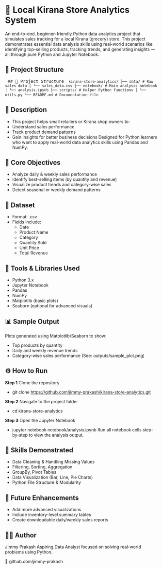 # 🛒 Local Kirana Store Analytics System

An end-to-end, beginner-friendly Python data analytics project that simulates sales tracking for a local Kirana (grocery) store.
This project demonstrates essential data analysis skills using real-world scenarios like identifying top-selling products, tracking trends, and generating insights — all through pure Python and Jupyter Notebook.

## 📁 Project Structure 
<pre> ## 📁 Project Structure <code> kirana-store-analytics/ ├── data/ # Raw sales data │ └── sales_data.csv ├── notebook/ # Main analysis notebook │ └── analysis.ipynb ├── scripts/ # Helper Python functions │ └── utils.py └── README.md # Documentation file </code> </pre>

## 📝 Description
- This project helps small retailers or Kirana shop owners to:
- Understand sales performance
- Track product demand patterns
- Gain insights for better business decisions
Designed for Python learners who want to apply real-world data analytics skills using Pandas and NumPy.

## 🎯 Core Objectives
- Analyze daily & weekly sales performance
- Identify best-selling items (by quantity and revenue)
- Visualize product trends and category-wise sales
- Detect seasonal or weekly demand patterns

## 📁 Dataset
- Format: .csv
- Fields include:
   - Date
   - Product Name
   - Category
   - Quantity Sold
   - Unit Price
   - Total Revenue

## 🧰 Tools & Libraries Used
- Python 3.x
- Jupyter Notebook
- Pandas
- NumPy
- Matplotlib (basic plots)
- Seaborn (optional for advanced visuals)

## 📊 Sample Output
Plots generated using Matplotlib/Seaborn to show:
- Top products by quantity
- Daily and weekly revenue trends
- Category-wise sales performance
(See: outputs/sample_plot.png)

## ⚙️ How to Run
**Step 1** Clone the repository
 - git clone https://github.com/jimmy-prakash/kirana-store-analytics.git

**Step 2** Navigate to the project folder
 - cd kirana-store-analytics

**Step 3** Open the Jupyter Notebook
 - jupyter notebook notebook/analysis.ipynb
Run all notebook cells step-by-step to view the analysis output.

## 🧠 Skills Demonstrated
- Data Cleaning & Handling Missing Values
- Filtering, Sorting, Aggregation
- GroupBy, Pivot Tables
- Data Visualization (Bar, Line, Pie Charts)
- Python File Structure & Modularity

## 🚀 Future Enhancements
- Add more advanced visualizations
- Include inventory-level summary tables
- Create downloadable daily/weekly sales reports

## 🙋‍♂️ Author
Jimmy Prakash
Aspiring Data Analyst focused on solving real-world problems using Python.

🔗 github.com/jimmy-prakash

